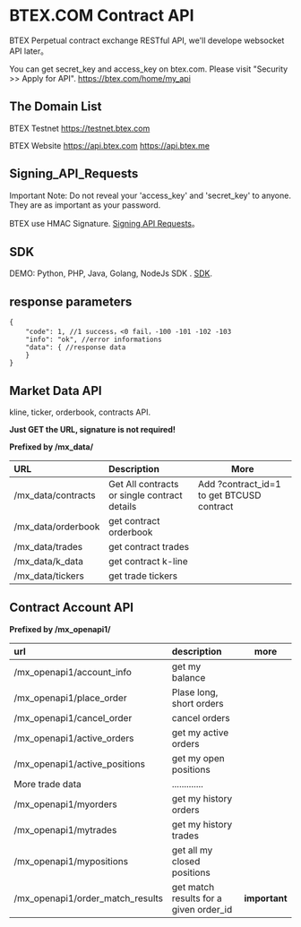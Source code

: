 # BTEX.COM Contract API

BTEX Perpetual contract exchange RESTful API, we'll develope websocket API later。

You can get secret_key and access_key on btex.com. Please visit "Security >> Apply for API". https://btex.com/home/my_api

## The Domain List

BTEX Testnet https://testnet.btex.com

BTEX Website https://api.btex.com https://api.btex.me

## Signing_API_Requests

Important Note: Do not reveal your 'access_key' and 'secret_key' to anyone. They are as important as your password.

BTEX use HMAC Signature. [Signing API Requests](https://github.com/btex-dev/btex-api-demos/blob/master/btex-mx-api-docs/sign-ZH_CN.md)。

## SDK
DEMO: Python, PHP, Java, Golang, NodeJs SDK . [SDK](https://github.com/btex-dev/btex-api-demos/blob/master/btex-mx-api-docs/sdk/).

## response parameters
``` 
{
	"code": 1, //1 success，<0 fail，-100 -101 -102 -103 
	"info": "ok", //error informations
	"data": { //response data
	}
}
```

## Market Data API

kline, ticker, orderbook, contracts API.

**Just GET the URL, signature is not required!**

**Prefixed by /mx_data/**

|URL|Description|More|
|:----    |:--- |-----   |
|/mx_data/contracts | Get All contracts or single contract details | Add ?contract_id=1 to get BTCUSD contract|
|/mx_data/orderbook |get contract orderbook  |   |
|/mx_data/trades     |get contract trades |   |
|/mx_data/k_data     |get contract k-line |    |
|/mx_data/tickers    |get trade tickers |    |

## Contract Account API

**Prefixed by /mx_openapi1/**

|url|description|more|
|:----    |:--- |-----   |
|/mx_openapi1/account_info| get my balance | |
|/mx_openapi1/place_order| Plase long, short orders| |
|/mx_openapi1/cancel_order| cancel orders| |
|/mx_openapi1/active_orders| get my active orders| |
|/mx_openapi1/active_positions| get my open positions | |
|More trade data| .............| |
|/mx_openapi1/myorders| get my history orders | |
|/mx_openapi1/mytrades| get my history trades| |
|/mx_openapi1/mypositions| get all my closed positions| |
|/mx_openapi1/order_match_results| get match results for a given order_id|  ****important****|

